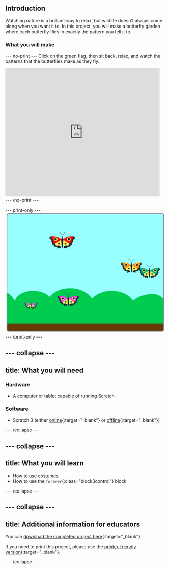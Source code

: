 ## Introduction

Watching nature is a brilliant way to relax, but wildlife doesn’t always come along when you want it to. In this project, you will make a butterfly garden where each butterfly flies in exactly the pattern you tell it to.

### What you will make

--- no-print ---
Click on the green flag, then sit back, relax, and watch the patterns that the butterflies make as they fly.

<div class="scratch-preview">
<iframe src="https://scratch.mit.edu/projects/403091557/embed" allowtransparency="true" width="485" height="402" frameborder="0" scrolling="no" allowfullscreen></iframe>
</div>
--- /no-print ---

--- print-only ---
![Complete project](images/showcase_static.png)
--- /print-only ---

--- collapse ---
---
title: What you will need
---
### Hardware

+ A computer or tablet capable of running Scratch

### Software

+ Scratch 3 (either [online](https://scratch.mit.edu/){:target="_blank"} or [offline](https://scratch.mit.edu/download){:target="_blank"})

--- /collapse ---

--- collapse ---
---
title: What you will learn
---

+ How to use costumes
+ How to use the `forever`{:class="block3control"} block

--- /collapse ---

--- collapse ---
---
title: Additional information for educators
---

You can [download the completed project here](http://rpf.io/p/en/butterfly-garden-get){:target="_blank"}.

If you need to print this project, please use the [printer-friendly version](https://projects.raspberrypi.org/en/projects/butterfly-garden/print){:target="_blank"}.

--- /collapse ---
